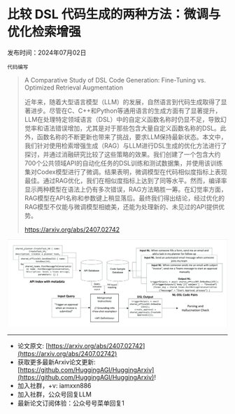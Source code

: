 # 比较 DSL 代码生成的两种方法：微调与优化检索增强
发布时间：2024年07月02日

`代码编写`
> A Comparative Study of DSL Code Generation: Fine-Tuning vs. Optimized Retrieval Augmentation
>
> 近年来，随着大型语言模型（LLM）的发展，自然语言到代码生成取得了显著进步。尽管在C、C++和Python等通用语言的生成方面有了显著提升，LLM在处理特定领域语言（DSL）中的自定义函数名称时仍显不足，导致幻觉率和语法错误增加，尤其是对于那些包含大量自定义函数名称的DSL。此外，函数名称的不断更新也带来了挑战，要求LLM保持最新状态。本文中，我们针对使用检索增强生成（RAG）与LLM进行DSL生成的优化方法进行了探讨，并通过消融研究比较了这些策略的效果。我们创建了一个包含大约700个公共领域API的自动化任务的DSL训练和测试数据集，并使用该训练集对Codex模型进行了微调。结果表明，微调模型在代码相似度指标上表现最佳。通过RAG优化，我们在相似度指标上达到了同等水平。然而，编译率显示两种模型在语法上仍有多次错误，RAG方法略胜一筹。在幻觉率方面，RAG模型在API名称和参数键上稍显落后。最终我们得出结论，经过优化的RAG模型不仅能与微调模型相媲美，还能为处理新的、未见过的API提供优势。
>
> https://arxiv.org/abs/2407.02742

![](https://raw.githubusercontent.com/HuggingAGI/HuggingArxiv/main/paper_images/2407.02742/x1.png)

<hr />

- 论文原文: [https://arxiv.org/abs/2407.02742](https://arxiv.org/abs/2407.02742)
- 获取更多最新Arxiv论文更新: [https://github.com/HuggingAGI/HuggingArxiv](https://github.com/HuggingAGI/HuggingArxiv)!
- 加入社群，+v: iamxxn886
- 加入社群，公众号回复LLM
- 最新论文订阅体验：公众号号菜单回复1